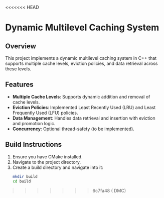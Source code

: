 <<<<<<< HEAD
# Dynamic Multilevel Caching System

## Overview
This project implements a dynamic multilevel caching system in C++ that supports multiple cache levels, eviction policies, and data retrieval across these levels.

## Features
- **Multiple Cache Levels**: Supports dynamic addition and removal of cache levels.
- **Eviction Policies**: Implemented Least Recently Used (LRU) and Least Frequently Used (LFU) policies.
- **Data Management**: Handles data retrieval and insertion with eviction and promotion logic.
- **Concurrency**: Optional thread-safety (to be implemented).

## Build Instructions
1. Ensure you have CMake installed.
2. Navigate to the project directory.
3. Create a build directory and navigate into it:
   ```sh
   mkdir build
   cd build
>>>>>>> 6c7fa48 ( DMC)
